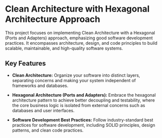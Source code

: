 # Clean Architecture with Hexagonal Architecture Approach

This project focuses on implementing Clean Architecture with a Hexagonal (Ports and Adapters) approach, emphasizing good software development practices. It encompasses architecture, design, and code principles to build scalable, maintainable, and high-quality software systems.

## Key Features

- **Clean Architecture:** Organize your software into distinct layers, separating concerns and making your system independent of frameworks and databases.
  
- **Hexagonal Architecture (Ports and Adapters):** Embrace the hexagonal architecture pattern to achieve better decoupling and testability, where the core business logic is isolated from external concerns such as databases and user interfaces.

- **Software Development Best Practices:** Follow industry-standard best practices for software development, including SOLID principles, design patterns, and clean code practices.
